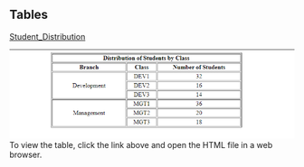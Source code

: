 ## Tables
[Student_Distribution](Tables/student_distribution.html)  

<img src="Tables/example.png" width="650">
To view the table, click the link above and open the HTML file in a web browser.
